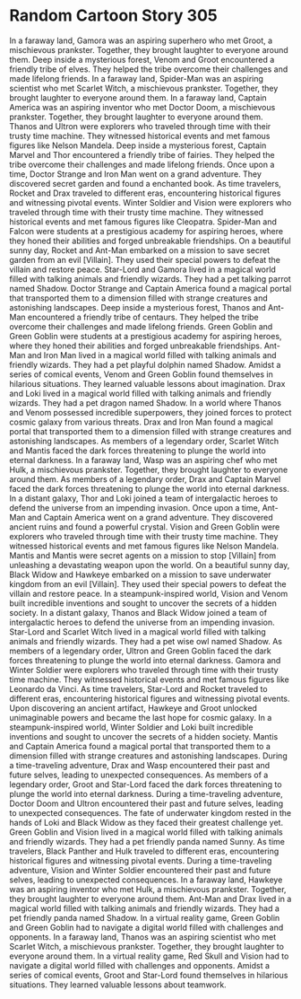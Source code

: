 # Random Cartoon Story 305

In a faraway land, Gamora was an aspiring superhero who met Groot, a mischievous prankster. Together, they brought laughter to everyone around them.
Deep inside a mysterious forest, Venom and Groot encountered a friendly tribe of elves. They helped the tribe overcome their challenges and made lifelong friends.
In a faraway land, Spider-Man was an aspiring scientist who met Scarlet Witch, a mischievous prankster. Together, they brought laughter to everyone around them.
In a faraway land, Captain America was an aspiring inventor who met Doctor Doom, a mischievous prankster. Together, they brought laughter to everyone around them.
Thanos and Ultron were explorers who traveled through time with their trusty time machine. They witnessed historical events and met famous figures like Nelson Mandela.
Deep inside a mysterious forest, Captain Marvel and Thor encountered a friendly tribe of fairies. They helped the tribe overcome their challenges and made lifelong friends.
Once upon a time, Doctor Strange and Iron Man went on a grand adventure. They discovered secret garden and found a enchanted book.
As time travelers, Rocket and Drax traveled to different eras, encountering historical figures and witnessing pivotal events.
Winter Soldier and Vision were explorers who traveled through time with their trusty time machine. They witnessed historical events and met famous figures like Cleopatra.
Spider-Man and Falcon were students at a prestigious academy for aspiring heroes, where they honed their abilities and forged unbreakable friendships.
On a beautiful sunny day, Rocket and Ant-Man embarked on a mission to save secret garden from an evil [Villain]. They used their special powers to defeat the villain and restore peace.
Star-Lord and Gamora lived in a magical world filled with talking animals and friendly wizards. They had a pet talking parrot named Shadow.
Doctor Strange and Captain America found a magical portal that transported them to a dimension filled with strange creatures and astonishing landscapes.
Deep inside a mysterious forest, Thanos and Ant-Man encountered a friendly tribe of centaurs. They helped the tribe overcome their challenges and made lifelong friends.
Green Goblin and Green Goblin were students at a prestigious academy for aspiring heroes, where they honed their abilities and forged unbreakable friendships.
Ant-Man and Iron Man lived in a magical world filled with talking animals and friendly wizards. They had a pet playful dolphin named Shadow.
Amidst a series of comical events, Venom and Green Goblin found themselves in hilarious situations. They learned valuable lessons about imagination.
Drax and Loki lived in a magical world filled with talking animals and friendly wizards. They had a pet dragon named Shadow.
In a world where Thanos and Venom possessed incredible superpowers, they joined forces to protect cosmic galaxy from various threats.
Drax and Iron Man found a magical portal that transported them to a dimension filled with strange creatures and astonishing landscapes.
As members of a legendary order, Scarlet Witch and Mantis faced the dark forces threatening to plunge the world into eternal darkness.
In a faraway land, Wasp was an aspiring chef who met Hulk, a mischievous prankster. Together, they brought laughter to everyone around them.
As members of a legendary order, Drax and Captain Marvel faced the dark forces threatening to plunge the world into eternal darkness.
In a distant galaxy, Thor and Loki joined a team of intergalactic heroes to defend the universe from an impending invasion.
Once upon a time, Ant-Man and Captain America went on a grand adventure. They discovered ancient ruins and found a powerful crystal.
Vision and Green Goblin were explorers who traveled through time with their trusty time machine. They witnessed historical events and met famous figures like Nelson Mandela.
Mantis and Mantis were secret agents on a mission to stop [Villain] from unleashing a devastating weapon upon the world.
On a beautiful sunny day, Black Widow and Hawkeye embarked on a mission to save underwater kingdom from an evil [Villain]. They used their special powers to defeat the villain and restore peace.
In a steampunk-inspired world, Vision and Venom built incredible inventions and sought to uncover the secrets of a hidden society.
In a distant galaxy, Thanos and Black Widow joined a team of intergalactic heroes to defend the universe from an impending invasion.
Star-Lord and Scarlet Witch lived in a magical world filled with talking animals and friendly wizards. They had a pet wise owl named Shadow.
As members of a legendary order, Ultron and Green Goblin faced the dark forces threatening to plunge the world into eternal darkness.
Gamora and Winter Soldier were explorers who traveled through time with their trusty time machine. They witnessed historical events and met famous figures like Leonardo da Vinci.
As time travelers, Star-Lord and Rocket traveled to different eras, encountering historical figures and witnessing pivotal events.
Upon discovering an ancient artifact, Hawkeye and Groot unlocked unimaginable powers and became the last hope for cosmic galaxy.
In a steampunk-inspired world, Winter Soldier and Loki built incredible inventions and sought to uncover the secrets of a hidden society.
Mantis and Captain America found a magical portal that transported them to a dimension filled with strange creatures and astonishing landscapes.
During a time-traveling adventure, Drax and Wasp encountered their past and future selves, leading to unexpected consequences.
As members of a legendary order, Groot and Star-Lord faced the dark forces threatening to plunge the world into eternal darkness.
During a time-traveling adventure, Doctor Doom and Ultron encountered their past and future selves, leading to unexpected consequences.
The fate of underwater kingdom rested in the hands of Loki and Black Widow as they faced their greatest challenge yet.
Green Goblin and Vision lived in a magical world filled with talking animals and friendly wizards. They had a pet friendly panda named Sunny.
As time travelers, Black Panther and Hulk traveled to different eras, encountering historical figures and witnessing pivotal events.
During a time-traveling adventure, Vision and Winter Soldier encountered their past and future selves, leading to unexpected consequences.
In a faraway land, Hawkeye was an aspiring inventor who met Hulk, a mischievous prankster. Together, they brought laughter to everyone around them.
Ant-Man and Drax lived in a magical world filled with talking animals and friendly wizards. They had a pet friendly panda named Shadow.
In a virtual reality game, Green Goblin and Green Goblin had to navigate a digital world filled with challenges and opponents.
In a faraway land, Thanos was an aspiring scientist who met Scarlet Witch, a mischievous prankster. Together, they brought laughter to everyone around them.
In a virtual reality game, Red Skull and Vision had to navigate a digital world filled with challenges and opponents.
Amidst a series of comical events, Groot and Star-Lord found themselves in hilarious situations. They learned valuable lessons about teamwork.